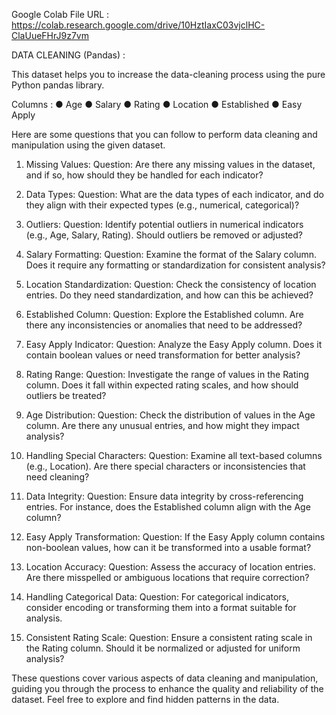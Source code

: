 Google Colab File URL : https://colab.research.google.com/drive/10HztIaxC03vjclHC-ClaUueFHrJ9z7vm

DATA CLEANING (Pandas) :

This dataset helps you to increase the data-cleaning process using the pure Python pandas library.

Columns :
●	Age
●	Salary
●	Rating 
●	Location
●	Established
●	Easy Apply

Here are some questions that you can follow to perform data cleaning and manipulation using the given dataset.

1. Missing Values:
Question: Are there any missing values in the dataset, and if so, how should they be handled for each indicator? 

2. Data Types:
Question: What are the data types of each indicator, and do they align with their expected types (e.g., numerical, categorical)?

3. Outliers:
Question: Identify potential outliers in numerical indicators (e.g., Age, Salary, Rating). Should outliers be removed or adjusted?

4. Salary Formatting:
Question: Examine the format of the Salary column. Does it require any formatting or standardization for consistent analysis?

5. Location Standardization:
Question: Check the consistency of location entries. Do they need standardization, and how can this be achieved?

6. Established Column:
Question: Explore the Established column. Are there any inconsistencies or anomalies that need to be addressed?

7. Easy Apply Indicator:
Question: Analyze the Easy Apply column. Does it contain boolean values or need transformation for better analysis?

8. Rating Range:
Question: Investigate the range of values in the Rating column. Does it fall within expected rating scales, and how should outliers be treated?

9. Age Distribution:
Question: Check the distribution of values in the Age column. Are there any unusual entries, and how might they impact analysis?

10. Handling Special Characters:
Question: Examine all text-based columns (e.g., Location). Are there special characters or inconsistencies that need cleaning?

11. Data Integrity:
Question: Ensure data integrity by cross-referencing entries. For instance, does the Established column align with the Age column?

12. Easy Apply Transformation:
Question: If the Easy Apply column contains non-boolean values, how can it be transformed into a usable format?

13. Location Accuracy:
Question: Assess the accuracy of location entries. Are there misspelled or ambiguous locations that require correction?

14. Handling Categorical Data:
Question: For categorical indicators, consider encoding or transforming them into a format suitable for analysis.

15. Consistent Rating Scale:
Question: Ensure a consistent rating scale in the Rating column. Should it be normalized or adjusted for uniform analysis?

These questions cover various aspects of data cleaning and manipulation, guiding you through the process to enhance the quality and reliability of the dataset. Feel free to explore and find hidden patterns in the data.

 

